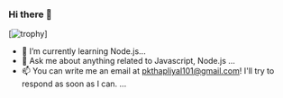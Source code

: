 ### Hi there 👋

[![trophy](https://github-profile-trophy.vercel.app/?username=pkthapliyal)]


- 🌱 I’m currently learning Node.js...
- 💬 Ask me about anything related to Javascript, Node.js ...
- 📫 You can write me an email at pkthapliyal101@gmail.com! I'll try to respond as soon as I can. ...

